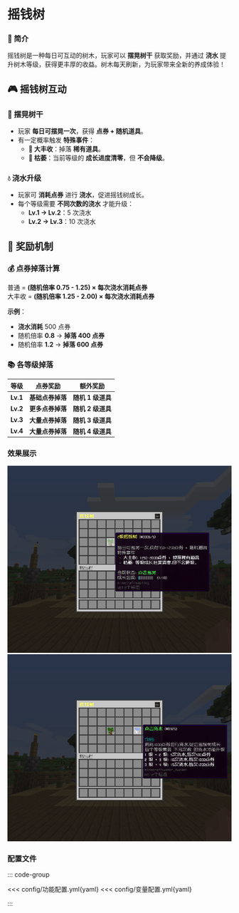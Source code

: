 # 摇钱树

### 🌳 简介

摇钱树是一种每日可互动的树木，玩家可以 **摆晃树干** 获取奖励，并通过 **浇水** 提升树木等级，获得更丰厚的收益。树木每天刷新，为玩家带来全新的养成体验！

## 🎮 摇钱树互动

### 🌿 摆晃树干

- 玩家 **每日可摆晃一次**，获得 **点券 + 随机道具**。
- 有一定概率触发 **特殊事件**：
    - **🌟 大丰收**：掉落 **稀有道具**。
    - **🦀 枯萎**：当前等级的 **成长进度清零**，但 **不会降级**。

### 💧 浇水升级

- 玩家可 **消耗点券** 进行 **浇水**，促进摇钱树成长。
- 每个等级需要 **不同次数的浇水** 才能升级：
    - **Lv.1 → Lv.2**：5 次浇水
    - **Lv.2 → Lv.3**：10 次浇水

## 🎁 奖励机制

### 💰 点券掉落计算

普通 = **(随机倍率 0.75 - 1.25) × 每次浇水消耗点券**    
大丰收 = **(随机倍率 1.25 - 2.00) × 每次浇水消耗点券**

**示例**：

- **浇水消耗** 500 点券
- 随机倍率 **0.8** → **掉落 400 点券**
- 随机倍率 **1.2** → **掉落 600 点券**

### **📚 各等级掉落**

| **等级**   | **点券奖励**   | **额外奖励**     |  
|----------|------------|--------------|  
| **Lv.1** | **基础点券掉落** | **随机 1 级道具** |  
| **Lv.2** | **更多点券掉落** | **随机 2 级道具** |  
| **Lv.3** | **大量点券掉落** | **随机 3 级道具** |  
| **Lv.4** | **大量点券掉落** | **随机 4 级道具** |  

### 效果展示

![img](img/img.png)
![img_1](img/img_1.png)

### 配置文件

::: code-group

<<< config/功能配置.yml{yaml}
<<< config/变量配置.yml{yaml}

:::


